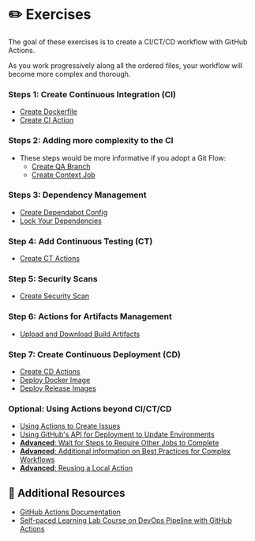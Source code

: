 # :pencil2: Exercises

The goal of these exercises is to create a CI/CT/CD workflow with GitHub Actions.

As you work progressively along all the ordered files, your workflow will become more complex and thorough.

### Steps 1: Create Continuous Integration (CI)

- [Create Dockerfile](./01-Create-Dockerfile.md)
- [Create CI Action](./02-Create-CI-Action.md)

### Steps 2: Adding more complexity to the CI

- These steps would be more informative if you adopt a Git Flow:
  - [Create QA Branch](./02.A-Create-QA-Branch.md)
  - [Create Context Job](./02.B-Create-Context-Job.md)

### Steps 3: Dependency Management

- [Create Dependabot Config](./03-Create-Dependabot-Config.md)
- [Lock Your Dependencies](./03.A-Lock-Dependencies.md)

### Step 4: Add Continuous Testing (CT)

- [Create CT Actions](./04-Create-CT-Actions.md)

### Step 5: Security Scans

- [Create Security Scan](./05-Create-Security-Scan.md)

### Step 6: Actions for Artifacts Management

- [Upload and Download Build Artifacts](./06-Upload-Download-Artifacts.md)

### Step 7: Create Continuous Deployment (CD)

- [Create CD Actions](./07-Create-CD-Actions.md)
- [Deploy Docker Image](./07.A-Deploy-Prod.md)
- [Deploy Release Images](./07.B-Deploy-Release.md)

### Optional: Using Actions beyond CI/CT/CD

- [Using Actions to Create Issues](./08.A-GitHub-Script-Actions.md)
- [Using GitHub's API for Deployment to Update Environments](./08.B-Add-Deployment-API.md)
- [**Advanced**: Wait for Steps to Require Other Jobs to Complete](./08.C-Add-Wait-For-Steps.md)
- [**Advanced**: Additional information on Best Practices for Complex Workflows](./08.D-Split-Jobs-for-Speed.md)
- [**Advanced**: Reusing a Local Action](./09-Create-New-Repo-To-Pull-In-Container.md)

## :book: Additional Resources

- [GitHub Actions Documentation](https://docs.github.com/en/free-pro-team@latest/actions)
- [Self-paced Learning Lab Course on DevOps Pipeline with GitHub Actions](https://lab.github.com/githubtraining/devops-with-github-actions)

